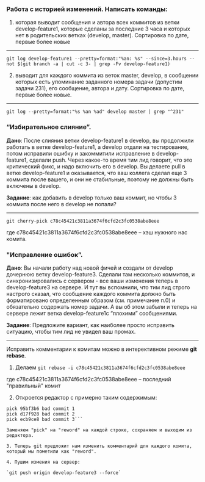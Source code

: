 ### Работа с историей изменений. Написать команды:

1. которая выводит сообщения и автора всех коммитов из ветки develop-feature1, которые сделаны за последние 3 часа и которых нет в родительских ветках (develop, master). Сортировка по дате, первые более новые

-----

`git log develop-feature1 --pretty=format:"%an: %s" --since=3.hours --not $(git branch -a | cut -c 3- | grep -Fv develop-feature1)`

2. выводит для каждого коммита из веток master, develop, в сообщении которых есть упоминание заданного номера задачи (допустим задачи 231), его сообщение, автора и дату. Сортировка по дате, первые более новые.

-----

`git log --pretty=format:"%s %an %ad" develop master | grep "^231"`

### “Избирательное слияние”.

**Дано**: После слияния ветки develop-feature1 в develop, вы продолжили работать в ветке develop-feature1, а develop отдали на тестирование, потом исправили ошибку и закоммитили исправление в develop-feature1, сделали push. Через какое-то время тим лид говорит, что это критический фикс, и надо включить его в develop. Вы делаете pull в ветке develop-feature1 и оказывается, что ваш коллега сделал еще 3 коммита после вашего, и они не стабильные, поэтому не должны быть включены в develop. 

**Задание**: как добавить в develop только ваш коммит, но чтобы 3 коммита после него в develop не попали?

-----

`git cherry-pick c78c45421c3811a3674f6cfd2c3fc0538abe8eee`

где c78c45421c3811a3674f6cfd2c3fc0538abe8eee – хэш нужного нас комита.

### "Исправление ошибок”.
**Дано**: Вы начали работу над новой фичей и создали от develop дочернюю ветку develop-feature3.
Сделали там несколько коммитов, и синхронизировались с сервером - все ваши изменения теперь в develop-feature3 на сервере. И тут вы вспомнили, что тим лид строго настрого сказал, что сообщение каждого коммита должно быть форматировано определенным образом (см. примечание п.0) и обязательно содержать номер задачи. А вы об этом забыли и теперь на сервере лежит ветка develop-feature1с “плохими” сообщениями. 

**Задание**: Предложите вариант, как наиболее просто исправить ситуацию, чтобы тим лид не увидел ваш промах.

-----

Исправить комментарии к комитам можно в интерективном режиме **git rebase**.

1. Делаем `git rebase -i c78c45421c3811a3674f6cfd2c3fc0538abe8eee`

где c78c45421c3811a3674f6cfd2c3fc0538abe8eee – последний "правильный" комит

2. Откроется редактор с примерно таким содержимым:
```.g/r/git-rebase-todo
pick 95bf3b6 bad commit 1
pick d17f928 bad commit 2
pick ecb9ce8 bad commit 3```

Заменяем "pick" на "reword" на каждой строке, сохраняем и выходим из редактора.

3. Теперь git предложит нам изменить комментарий для каждого комита, который мы пометили как "reword".

4. Пушим измения на сервер:

`git push origin develop-feature3 --force`